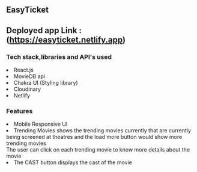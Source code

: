 ## EasyTicket
## Deployed app Link : (https://easyticket.netlify.app)
### Tech stack,libraries and API's used
<li>React.js</li>
<li>MovieDB api</li>
<li>Chakra UI (Styling library) </li>
<li>Cloudinary</li>
<li>Netlify</li>

### Features
<li>Mobile Responsive UI</li>
<li>Trending Movies shows the trending movies currently that are currently being screened at theatres and the load more button would show more trending movies </li>
<l1>The user can click on each trending movie to know more details about the movie</li>
<li>The CAST button displays the cast of the movie</li>
